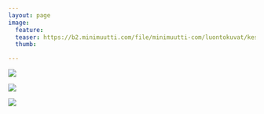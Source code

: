 ```yaml
---
layout: page
image:
  feature:
  teaser: https://b2.minimuutti.com/file/minimuutti-com/luontokuvat/kes%C3%A4/13/DS65636-245px.jpg
  thumb:

---
```


![](https://b2.minimuutti.com/file/minimuutti-com/luontokuvat/kes%C3%A4/13/DS65636-800px.jpg)

![](https://b2.minimuutti.com/file/minimuutti-com/luontokuvat/kes%C3%A4/13/DS65641-800px.jpg)

![](https://b2.minimuutti.com/file/minimuutti-com/luontokuvat/kes%C3%A4/13/DS65635-800px.jpg)


